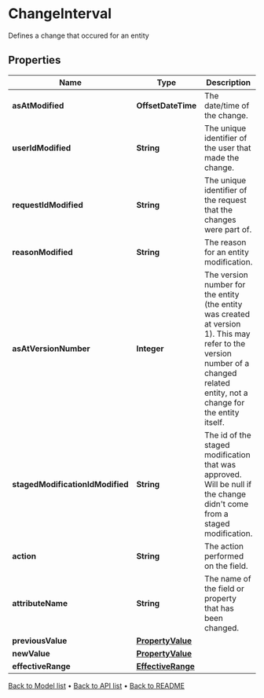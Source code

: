 

# ChangeInterval

Defines a change that occured for an entity

## Properties

| Name | Type | Description | Notes |
|------------ | ------------- | ------------- | -------------|
|**asAtModified** | **OffsetDateTime** | The date/time of the change. |  [optional] |
|**userIdModified** | **String** | The unique identifier of the user that made the change. |  [optional] |
|**requestIdModified** | **String** | The unique identifier of the request that the changes were part of. |  [optional] |
|**reasonModified** | **String** | The reason for an entity modification. |  [optional] |
|**asAtVersionNumber** | **Integer** | The version number for the entity (the entity was created at version 1). This may refer to the version number of a changed related entity, not a change for the entity itself. |  [optional] |
|**stagedModificationIdModified** | **String** | The id of the staged modification that was approved. Will be null if the change didn&#39;t come from a staged modification. |  [optional] |
|**action** | **String** | The action performed on the field. |  [optional] |
|**attributeName** | **String** | The name of the field or property that has been changed. |  [optional] |
|**previousValue** | [**PropertyValue**](PropertyValue.md) |  |  [optional] |
|**newValue** | [**PropertyValue**](PropertyValue.md) |  |  [optional] |
|**effectiveRange** | [**EffectiveRange**](EffectiveRange.md) |  |  [optional] |



[Back to Model list](../README.md#documentation-for-models) &#8226; [Back to API list](../README.md#documentation-for-api-endpoints) &#8226; [Back to README](../README.md)


